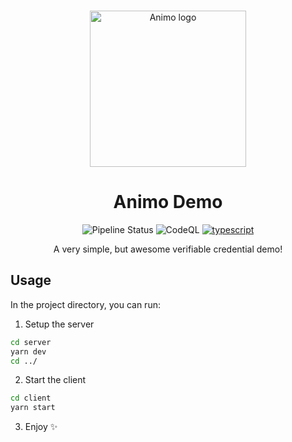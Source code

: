 <p align="center">
  <br />
<img
    alt="Animo logo"
    src="https://raw.githubusercontent.com/animo/animo-demo/main/client/public/logo512.png"
    height="250px"
  />
</p>

<h1 align="center"><b>Animo Demo</b></h1>
<p align="center">
  <img
    alt="Pipeline Status"
    src="https://github.com/animo/animo-demo/actions/workflows/continuous-integration.yml/badge.svg"
  />
  <img
       alt="CodeQL"
       src="https://github.com/animo/animo-demo/actions/workflows/build.yml/badge.svg"
       />
  <a href="https://www.typescriptlang.org/"
    ><img
      alt="typescript"
      src="https://img.shields.io/badge/%3C%2F%3E-TypeScript-%230074c1.svg"
  /></a>
</p>
  <p align="center">A very simple, but awesome verifiable credential demo!</p>

## Usage

In the project directory, you can run:

1. Setup the server
```sh
cd server
yarn dev
cd ../
```

2. Start the client
```sh
cd client
yarn start
```

3. Enjoy ✨
